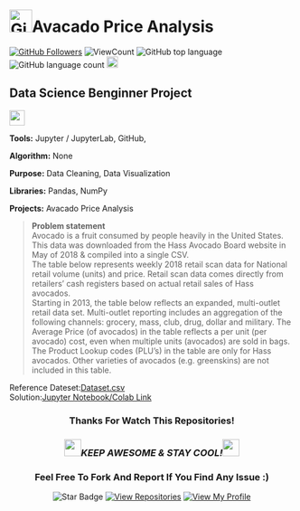 <!--
 * @Author: BDFD
 * @Date: 2022-02-23 11:32:47
 * @LastEditTime: 2022-03-29 17:31:19
 * @LastEditors: BDFD
 * @Description:
 * @FilePath: \Project04_Avacado_Price_Analysis-Kaggle\README.md
-->

# <a href="https://github.com/bdfd"><img height=40 src="https://cdn.jsdelivr.net/gh/bdfd/Personal_Image_Repo/4.Stamp/BDFD_Stamp.png" alt="GitHub Followers" /></a>Avacado Price Analysis

<a href="https://github.com/bdfd"><img src="https://img.shields.io/github/followers/bdfd?label=Follow%20Me&logo=github" alt="GitHub Followers" /></a>
![ViewCount](https://views.whatilearened.today/views/github/bdfd/Project_04_Done_Avacado_Price.svg?cache=remove)
![GitHub top language](https://img.shields.io/github/languages/top/bdfd/Project_04_Done_Avacado_Price?style=flat)
![GitHub language count](https://img.shields.io/github/languages/count/bdfd/Project_04_Done_Avacado_Price?style=flat)
<img height=20 src="https://cdn.jsdelivr.net/gh/bdfd/Personal_Image_Repo/7.Color-Icon/Status/Finish.svg" alt="bdfd" />

## Data Science Benginner Project

<img height="27" src="https://img.shields.io/badge/Prediction using Supervised ML -Level  Beginner-green.svg?&style=for-the-badge&logo=TheSparksFoundation&logoColor=red" />

**Tools:** Jupyter / JupyterLab, GitHub,

**Algorithm:** None

**Purpose:** Data Cleaning, Data Visualization

**Libraries:** Pandas, NumPy

**Projects:** Avacado Price Analysis

> **Problem statement**  
> Avocado is a fruit consumed by people heavily in the United States.  
> This data was downloaded from the Hass Avocado Board website in May of 2018 & compiled into a single CSV.  
> The table below represents weekly 2018 retail scan data for National retail volume (units) and price. Retail scan data comes directly from retailers’ cash registers based on actual retail sales of Hass avocados.  
> Starting in 2013, the table below reflects an expanded, multi-outlet retail data set. Multi-outlet reporting includes an aggregation of the following channels: grocery, mass, club, drug, dollar and military. The Average Price (of avocados) in the table reflects a per unit (per avocado) cost, even when multiple units (avocados) are sold in bags.  
> The Product Lookup codes (PLU’s) in the table are only for Hass avocados. Other varieties of avocados (e.g. greenskins) are not included in this table.

Reference
Dateset:<a href="https://raw.githubusercontent.com/bdfd/Project04_Avacado_Price_Analysis-Kaggle/main/dataset/Avocado.csv">Dataset.csv</a>  
Solution:<a href="https://github.com/bdfd/Project_04_Done_Avacado_Price/blob/main/Avocado_Price_Sale_Analysis.ipynb">Jupyter Notebook/Colab Link</a>
<!-- Demo:<a href="Youtube Link">Demo Website Link</a> -->
<!-- Reference:
- <a href="https://www.kaggle.com/datasets/smokingkrils/avacado-price-prediction?select=Avocado.csv">Orginal Data Source Link</a>
- <a href="https://www.youtube.com/watch?v=nLw1RNvfElg&list=PLQVvvaa0QuDfSfqQuee6K8opKtZsh7sA9">Orginal Video Source Link</a> -->

<div align="center">

### Thanks For Watch This Repositories!

### <img src="https://media.giphy.com/media/WUlplcMpOCEmTGBtBW/giphy.gif" width="30"><i>KEEP AWESOME & STAY COOL!</i><img src="https://media.giphy.com/media/WUlplcMpOCEmTGBtBW/giphy.gif" width="30">

### Feel Free To Fork And Report If You Find Any Issue :)

![Star Badge](https://img.shields.io/static/v1?label=%F0%9F%8C%9F&message=If%20Useful&style=style=flat&color=BC4E99)
[![View Repositories](https://img.shields.io/badge/View-My_Repositories-blue?logo=GitHub)](https://github.com/bdfd?tab=repositories)
[![View My Profile](https://img.shields.io/badge/View-My_Profile-green?logo=GitHub)](https://github.com/bdfd)

</div>
